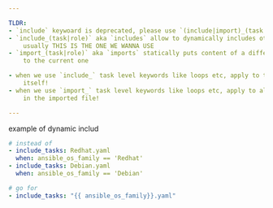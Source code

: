 ```yaml
---

TLDR:
- `include` keywoard is deprecated, please use `(include|import)_(task|role)`
- `include_(task|role)` aka `includes` allow to dynamically includes other tasks
    usually THIS IS THE ONE WE WANNA USE
- `import_(task|role)` aka `imports` statically puts content of a different task
    to the current one

- when we use `include_` task level keywords like loops etc, apply to the `include_`
    itself!
- when we use `import_` task level keywords like loops etc, apply to all tasks
    in the imported file!

---
```


example of dynamic includ
```yaml
# instead of
- include_tasks: Redhat.yaml
  when: ansible_os_family == 'Redhat'
- include_tasks: Debian.yaml
  when: ansible_os_family == 'Debian'

# go for
- include_tasks: "{{ ansible_os_family}}.yaml"
```
